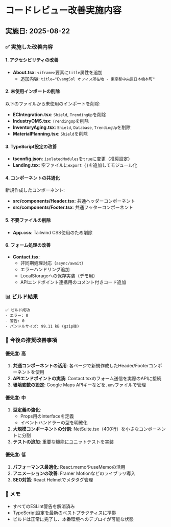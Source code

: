 # コードレビュー改善実施内容

## 実施日: 2025-08-22

### ✅ 実施した改善内容

#### 1. アクセシビリティの改善

- **About.tsx**: `<iframe>`要素に`title`属性を追加
  - 追加内容: `title="EvangSol オフィス所在地 - 東京都中央区日本橋本町"`

#### 2. 未使用インポートの削除

以下のファイルから未使用のインポートを削除:

- **ECIntegration.tsx**: `Shield`, `TrendingUp`を削除
- **IndustryOMS.tsx**: `TrendingUp`を削除
- **InventoryAging.tsx**: `Shield`, `Database`, `TrendingUp`を削除
- **MaterialPlanning.tsx**: `Shield`を削除

#### 3. TypeScript設定の改善

- **tsconfig.json**: `isolatedModules`を`true`に変更（推奨設定）
- **Landing.tsx**: 空ファイルに`export {}`を追加してモジュール化

#### 4. コンポーネントの共通化

新規作成したコンポーネント:

- **src/components/Header.tsx**: 共通ヘッダーコンポーネント
- **src/components/Footer.tsx**: 共通フッターコンポーネント

#### 5. 不要ファイルの削除

- **App.css**: Tailwind CSS使用のため削除

#### 6. フォーム処理の改善

- **Contact.tsx**:
  - 非同期処理対応（`async/await`）
  - エラーハンドリング追加
  - LocalStorageへの保存実装（デモ用）
  - APIエンドポイント連携用のコメント付きコード追加

### 📊 ビルド結果

```
✅ ビルド成功
- エラー: 0
- 警告: 0
- バンドルサイズ: 99.11 kB (gzip後)
```

### 🔄 今後の推奨改善事項

#### 優先度: 高

1. **共通コンポーネントの活用**: 各ページで新規作成したHeader/Footerコンポーネントを使用
2. **APIエンドポイントの実装**: Contact.tsxのフォーム送信を実際のAPIに接続
3. **環境変数の設定**: Google Maps APIキーなどを`.env`ファイルで管理

#### 優先度: 中

1. **型定義の強化**:
   - Props用のinterfaceを定義
   - イベントハンドラーの型を明確化
2. **大規模コンポーネントの分割**: NetSuite.tsx（400行）を小さなコンポーネントに分割
3. **テストの追加**: 重要な機能にユニットテストを実装

#### 優先度: 低

1. **パフォーマンス最適化**: React.memoやuseMemoの活用
2. **アニメーションの改善**: Framer Motionなどのライブラリ導入
3. **SEO対策**: React Helmetでメタタグ管理

### 📝 メモ

- すべてのESLint警告を解消済み
- TypeScript設定を最新のベストプラクティスに準拠
- ビルドは正常に完了し、本番環境へのデプロイが可能な状態
